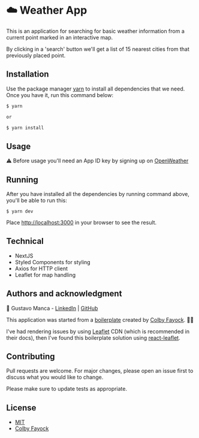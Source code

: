 # ☁️ Weather App

This is an application for searching for basic weather information from a current point marked in an interactive map.

By clicking in a 'search' button we'll get a list of 15 nearest cities from that previously placed point.

## Installation

Use the package manager [yarn](https://yarnpkg.com/) to install all dependencies that we need.
Once you have it, run this command below:

```bash
$ yarn

or

$ yarn install
```

## Usage

⚠️ Before usage you'll need an App ID key by signing up on [OpenWeather](https://home.openweathermap.org/users/sign_up)

## Running

After you have installed all the dependencies by running command above, you'll be able to run this:

```
$ yarn dev
```

Place [http://localhost:3000](http://localhost:3000) in your browser to see the result.

## Technical

- NextJS
- Styled Components for styling
- Axios for HTTP client
- Leaflet for map handling

## Authors and acknowledgment

📃 Gustavo Manca - [LinkedIn](https://linkedin.com/in/gustavomanca) | [GitHub](https://github.com/gustavomanca)

This application was started from a [boilerplate](https://github.com/colbyfayock/next-leaflet-starter) created by [Colby Fayock](https://github.com/colbyfayock). 🙏🏻

I've had rendering issues by using [Leaflet](https://leafletjs.com/) CDN (which is recommended in their docs), then I've found this boilerplate solution using [react-leaflet](https://react-leaflet.js.org/).

## Contributing

Pull requests are welcome. For major changes, please open an issue first to discuss what you would like to change.

Please make sure to update tests as appropriate.

## License

- [MIT](https://choosealicense.com/licenses/mit/)
- [Colby Fayock](https://github.com/colbyfayock)
